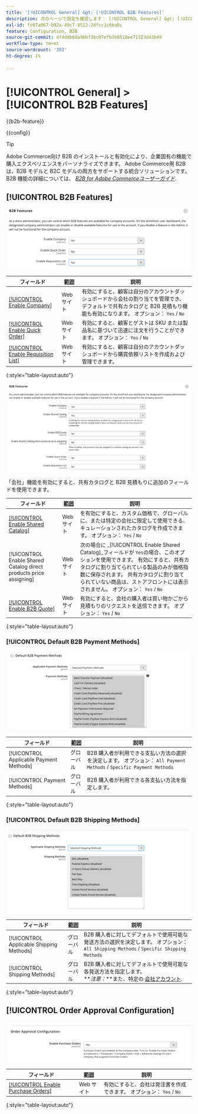 ```yaml
---
title: '[!UICONTROL General] &gt; [!UICONTROL B2B Features]'
description: 次のページで設定を確認します： [!UICONTROL General] &gt; [!UICONTROL B2B Features] コマース管理のページ。
exl-id: fc07a067-b92a-49c7-8512-2dfcc1c6ba0c
feature: Configuration, B2B
source-git-commit: 4f4ddb6da9bbf3bc07efb3b8518ee71323d43b49
workflow-type: tm+mt
source-wordcount: '383'
ht-degree: 1%

---
```


# [!UICONTROL General] > [!UICONTROL B2B Features]

{{b2b-feature}}

{{config}}

>[!TIP]
>
>Adobe Commerce向け B2B のインストールと有効化により、企業固有の機能で購入エクスペリエンスをパーソナライズできます。 Adobe Commerce用 B2B は、B2B モデルと B2C モデルの両方をサポートする統合ソリューションです。 B2B 機能の詳細については、 [_B2B for Adobe Commerceユーザーガイド_](https://experienceleague.adobe.com/docs/commerce-admin/b2b/introduction.html).

## [!UICONTROL B2B Features]

![B2B 機能](./assets/b2b-features.png)<!-- zoom -->

| フィールド | [範囲](../../getting-started/websites-stores-views.md#scope-settings) | 説明 |
|------- |----------------------------------------------------------------------- |------------ |
| [[!UICONTROL Enable Company]](../../b2b/account-companies.md) | Web サイト | 有効にすると、顧客は自分のアカウントダッシュボードから会社の割り当てを管理でき、デフォルトで共有カタログと B2B 見積もり機能も有効になります。 オプション： `Yes` / `No` |
| [[!UICONTROL Enable Quick Order]](../../b2b/quick-order.md) | Web サイト | 有効にすると、顧客とゲストは SKU または製品名に基づいて迅速に注文を行うことができます。 オプション： `Yes` / `No` |
| [[!UICONTROL Enable Requisition List]](../../b2b/configure-requisition-lists.md) | Web サイト | 有効にすると、顧客は自分のアカウントダッシュボードから購買依頼リストを作成および管理できます。 |

{:style=&quot;table-layout:auto&quot;}

![会社および共有カタログを有効にした B2B 機能](./assets/b2b-features-company-enabled.png)<!-- zoom -->

「会社」機能を有効にすると、共有カタログと B2B 見積もりに追加のフィールドを使用できます。

| フィールド | [範囲](../../getting-started/websites-stores-views.md#scope-settings) | 説明 |
|------- |----------------------------------------------------------------------- |------------ |
| [[!UICONTROL Enable Shared Catalog]](../../b2b/catalog-shared.md) | Web サイト | を有効にすると、カスタム価格で、グローバルに、または特定の会社に限定して使用できる、キュレーションされたカタログを作成できます。 オプション： `Yes` / `No` |
| [!UICONTROL Enable Shared Catalog direct products price assigning] | Web サイト | 次の場合に _[!UICONTROL Enable Shared Catalog]_フィールドが `Yes`の場合、このオプションを使用できます。 有効にすると、共有カタログに割り当てられている製品のみが価格指数に保存されます。 共有カタログに割り当てられていない商品は、ストアフロントには表示されません。 オプション： `Yes` / `No` |
| [[!UICONTROL Enable B2B Quote]](../../b2b/configure-quotes.md) | Web サイト | 有効にすると、会社の購入者は買い物かごから見積もりのリクエストを送信できます。 オプション： `Yes` / `No` |

{:style=&quot;table-layout:auto&quot;}

### [!UICONTROL Default B2B Payment Methods]

![B2B 構成 — デフォルトの支払い方法設定](./assets/b2b-features-default-payment-methods.png)<!-- zoom -->

| フィールド | [範囲](../../getting-started/websites-stores-views.md#scope-settings) | 説明 |
|------- |----------------------------------------------------------------------- |------------ |
| [!UICONTROL Applicable Payment Methods] | グローバル | B2B 購入者が利用できる支払い方法の選択を決定します。 オプション： `All Payment Methods` / `Specific Payment Methods` |
| [!UICONTROL Payment Methods] | グローバル | B2B 購入者が利用できる各支払い方法を指定します。 |

{:style=&quot;table-layout:auto&quot;}

### [!UICONTROL Default B2B Shipping Methods]

![B2B 設定 — デフォルトの発送方法](./assets/b2b-features-shipping-methods.png)<!-- zoom -->

| フィールド | [範囲](../../getting-started/websites-stores-views.md#scope-settings) | 説明 |
|------- |----------------------------------------------------------------------- |------------ |
| [!UICONTROL Applicable Shipping Methods] | グローバル | B2B 購入者に対してデフォルトで使用可能な発送方法の選択を決定します。 オプション： `All Shipping Methods` / `Specific Shipping Methods` |
| [!UICONTROL Shipping Methods] | グローバル | B2B 購入者に対してデフォルトで使用可能な各発送方法を指定します。 <br/>**_注意：_**また、特定の [会社アカウント](../../b2b/account-companies.md). |

{:style=&quot;table-layout:auto&quot;}

## [!UICONTROL Order Approval Configuration]

![B2B 機能 — 注文の承認設定](./assets/b2b-features-order-approval.png)<!-- zoom -->

| フィールド | [範囲](../../getting-started/websites-stores-views.md#scope-settings) | 説明 |
|------- |----------------------------------------------------------------------- |------------ |
| [[!UICONTROL Enable Purchase Orders]](../../stores-purchase/purchase-order.md) | Web サイト | 有効にすると、会社は発注書を作成できます。 オプション： `Yes` / `No` |

{:style=&quot;table-layout:auto&quot;}


